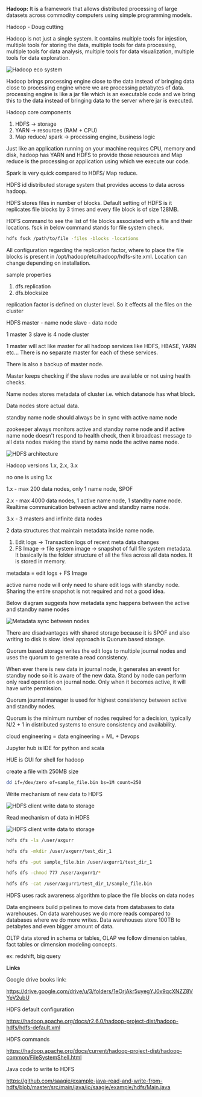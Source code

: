 
**Hadoop:** It is a framework that allows distributed processing of large datasets across commodity computers using simple programming models.

Hadoop - Doug cutting

Hadoop is not just a single system. It contains multiple tools for injestion, multiple tools for storing the data, multiple tools for data processing, multiple tools for data analysis, multiple tools for data visualization, multiple tools for data exploration.

![Hadoop eco system](../images/hadoop_ecosystem.png)

Hadoop brings processing engine close to the data instead of bringing data close to processing engine where we are processing petabytes of data. processing engine is like a jar file which is an executable code and we bring this to the data instead of bringing data to the server where jar is executed.


Hadoop core components

1. HDFS -> storage
2. YARN -> resources (RAM + CPU)
3. Map reduce/ spark -> processing engine, business logic

Just like an application running on your machine requires CPU, memory and disk, hadoop has YARN and HDFS to provide those resources and Map reduce is the processing or application using which we execute our code.

Spark is very quick compared to HDFS/ Map reduce.

HDFS id distributed storage system that provides access to data across hadoop.

HDFS stores files in number of blocks. Default setting of HDFS is it replicates file blocks by 3 times and every file block is of size 128MB.

HDFS command to see the list of file blocks associated with a file and their locations. fsck in below command stands for file system check.

```bash
hdfs fsck /path/to/file -files -blocks -locations
```

All configuration regarding the replication factor, where to place the file blocks is present in /opt/hadoop/etc/hadoop/hdfs-site.xml. Location can change depending on installation.

sample properties
1. dfs.replication
2. dfs.blocksize

replication factor is defined on cluster level. So it effects all the files on the cluster

HDFS master - name node
slave - data node

1 master 3 slave is 4 node cluster

1 master will act like master for all hadoop services like HDFS, HBASE, YARN etc... There is no separate master for each of these services.

There is also a backup of master node.

Master keeps checking if the slave nodes are available or not using health checks.

Name nodes stores metadata of cluster i.e. which datanode has what block.

Data nodes store actual data.

standby name node should always be in sync with active name node

zookeeper always monitors active and standby name node and if active name node doesn't respond to health check, then it broadcast message to all data nodes making the stand by name node the active name node.

![HDFS architecture](../images/hdfs_architecture.png)


Hadoop versions 1.x, 2.x, 3.x

no one is using 1.x

1.x - max 200 data nodes, only 1 name node, SPOF

2.x - max 4000 data nodes, 1 active name node, 1 standby name node. Realtime communication between active and standby name node.

3.x - 3 masters and infinite data nodes

2 data structures that maintain metadata inside name node.

1. Edit logs -> Transaction logs of recent meta data changes
2. FS Image -> file system image -> snapshot of full file system metadata. It basically is the folder structure of all the files across all data nodes. It is stored in memory.

metadata = edit logs + FS Image

active name node will only need to share edit logs with standby node. Sharing the entire snapshot is not required and not a good idea.

Below diagram suggests how metadata sync happens between the active and standby name nodes

![Metadata sync between nodes](../images/metadata_sync_between_namenodes.png)

There are disadvantages with shared storage because it is SPOF and also writing to disk is slow. Ideal approach is Quorum based storage.

Quorum based storage writes the edit logs to multiple journal nodes and uses the quorum to generate a read consistency.

When ever there is new data in journal node, it generates an event for standby node so it is aware of the new data. Stand by node can perform only read operation on journal node. Only when it becomes active, it will have write permission.

Quorum journal manager is used for highest consistency between active and standby nodes.

Quorum is the minimum number of nodes required for a decision, typically N/2 + 1 in distributed systems to ensure consistency and availability.

cloud engineering = data engineering + ML + Devops

Jupyter hub is IDE for python and scala

HUE is GUI for shell for hadoop

create a file with 250MB size

```bash
dd if=/dev/zero of=sample_file.bin bs=1M count=250
```

Write mechanism of new data to HDFS

![HDFS client write data to storage](../images/Data-Write-Mechanism-in-HDFS.gif)


Read mechanism of data in HDFS

![HDFS client write data to storage](../images/Data-Read-Mechanism-in-HDFS.gif)



```bash
hdfs dfs -ls /user/axgurr

hdfs dfs -mkdir /user/axgurr/test_dir_1

hdfs dfs -put sample_file.bin /user/axgurr1/test_dir_1

hdfs dfs -chmod 777 /user/axgurr1/*

hdfs dfs -cat /user/axgurr1/test_dir_1/sample_file.bin
```

HDFS uses rack awareness algorithm to place the file blocks on data nodes

Data engineers build pipelines to move data from databases to data warehouses.
On data warehouses we do more reads compared to databases where we do more writes.
Data warehouses store 100TB to petabytes and even bigger amount of data.

OLTP data stored in schema or tables, OLAP we follow dimension tables, fact tables or dimension modeling concepts.

ex: redshift, big query



**Links**

Google drive books link:

https://drive.google.com/drive/u/3/folders/1eOrjAkr5uyegYJ0x9qcXNZZ8VYeV2ubU

HDFS default configuration

https://hadoop.apache.org/docs/r2.6.0/hadoop-project-dist/hadoop-hdfs/hdfs-default.xml

HDFS commands

https://hadoop.apache.org/docs/current/hadoop-project-dist/hadoop-common/FileSystemShell.html

Java code to write to HDFS

https://github.com/saagie/example-java-read-and-write-from-hdfs/blob/master/src/main/java/io/saagie/example/hdfs/Main.java